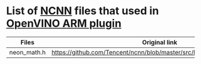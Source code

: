 # List of [NCNN](https://github.com/Tencent/ncnn) files that used in [OpenVINO ARM plugin](https://github.com/openvinotoolkit/openvino_contrib/tree/master/modules/arm_plugin)

| **Files**   | **Original link** |
|-------------|-------------------|
| neon_math.h |https://github.com/Tencent/ncnn/blob/master/src/layer/arm/neon_mathfun.h     |